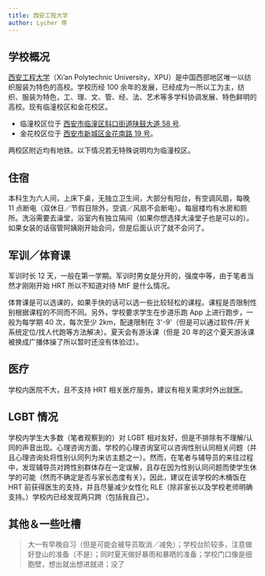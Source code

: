 ```yaml
---
title: 西安工程大学
author: Lycher 等
---
```


## 学校概况

[西安工程大学](https://www.xpu.edu.cn/)（Xi’an Polytechnic University，XPU）是中国西部地区唯一以纺织服装为特色的高校。学校历经 100 余年的发展，已经成为一所以工为主，纺织、服装为特色，工、理、文、管、经、法、艺术等多学科协调发展、特色鲜明的高校。现有临潼校区和金花校区。

- 临潼校区位于 [西安市临潼区斜口街道陕鼓大道 58 号](https://amap.com/place/B001D063NQ).
- 金花校区位于 [西安市新城区金花南路 19 号](https://amap.com/place/B001D09SFP)。

两校区附近均有地铁。以下情况若无特殊说明均为临潼校区。

## 住宿

本科生为六人间，上床下桌，无独立卫生间，大部分有阳台，有空调风扇，每晚 11 点断电（双休日／节假日除外，空调／风扇不会断电）。每层楼均有水房和厕所。洗浴需要去澡堂，浴室内有独立隔间（如果你想选择大澡堂子也是可以的）。如果女装的话宿管阿姨刚开始会问，但是后面认识了就不会问了。

## 军训／体育课

军训时长 12 天，一般在第一学期。军训时男女是分开的，强度中等，由于笔者当然才刚刚开始 HRT 所以不知道对待 MtF 是什么情况。

体育课是可以选课的，如果手快的话可以选一些比较轻松的课程。课程是否限制性别根据课程的不同而不同。另外，学校要求学生在步道乐跑 App 上进行跑步，一般为每学期 40 次，每次至少 2km，配速限制在 3'-9'（但是可以通过软件/开关系统定位/找人代跑等方法解决）。夏天会有游泳课（但是 20 年的这个夏天游泳课被换成广播体操了所以暂时还没有体验过）。

## 医疗

学校内医院不大，且不支持 HRT 相关医疗服务。建议有相关需求时外出就医。

## LGBT 情况

学校内学生大多数（笔者观察到的）对 LGBT 相对友好，但是不排除有不理解/认同的声音出现。心理咨询方面，学校的心理咨询室可以咨询性别认同相关问题（并且心理咨询处将性别认同列为来访主题之一）。然而，在笔者与辅导员的来往过程中，发现辅导员对跨性别群体存在一定误解，且存在因为性别认同问题而使学生休学的可能（然而不确定是否与家长态度有关）。因此，建议在该学校的木桶饭在 HRT 前获得医生的支持，并且尽量减少女性化 RLE（除非家长以及学校老师明确支持。）学校内已经发现两只跨（包括我自己）。

## 其他＆一些吐槽

>大一有早晚自习（但是可能会被导员取消／减免）；学校台阶较多，注意做好登山的准备（不是）；同时夏天做好暴雨和暴晒的准备；学校门口像是细胞壁，想出就出想进就进；没了
